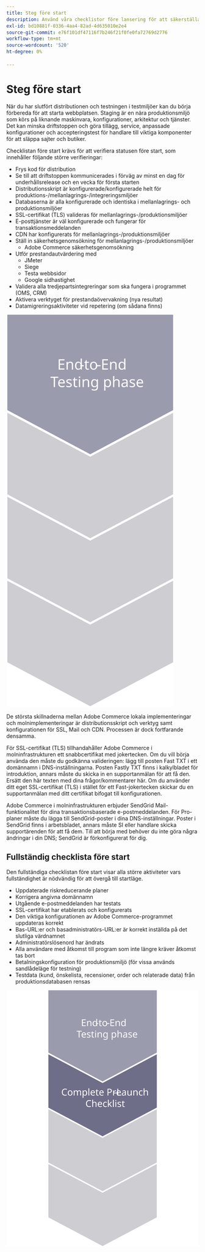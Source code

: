 ```yaml
---
title: Steg före start
description: Använd våra checklistor före lansering för att säkerställa en smidig implementering av Adobe Commerce webbplats.
exl-id: bd10881f-0336-4aa4-82ad-4d635010e2e4
source-git-commit: e76f101df47116f7b246f21f0fe0fa72769d2776
workflow-type: tm+mt
source-wordcount: '520'
ht-degree: 0%

---
```


# Steg före start

När du har slutfört distributionen och testningen i testmiljöer kan du börja förbereda för att starta webbplatsen. Staging är en nära produktionsmiljö som körs på liknande maskinvara, konfigurationer, arkitektur och tjänster. Det kan minska driftstoppen och göra tillägg, service, anpassade konfigurationer och accepteringstest för handlare till viktiga komponenter för att släppa sajter och butiker.

Checklistan före start krävs för att verifiera statusen före start, som innehåller följande större verifieringar:

- Frys kod för distribution
- Se till att driftstoppen kommunicerades i förväg av minst en dag för underhållsrelease och en vecka för första starten
- Distributionsskript är konfigurerade/konfigurerade helt för produktions-/mellanlagrings-/integreringsmiljöer
- Databaserna är alla konfigurerade och identiska i mellanlagrings- och produktionsmiljöer
- SSL-certifikat (TLS) valideras för mellanlagrings-/produktionsmiljöer
- E-posttjänster är väl konfigurerade och fungerar för transaktionsmeddelanden
- CDN har konfigurerats för mellanlagrings-/produktionsmiljöer
- Ställ in säkerhetsgenomsökning för mellanlagrings-/produktionsmiljöer
   - Adobe Commerce säkerhetsgenomsökning
- Utför prestandautvärdering med
   - JMeter
   - Siege
   - Testa webbsidor
   - Google sidhastighet
- Validera alla tredjepartsintegreringar som ska fungera i programmet (OMS, CRM)
- Aktivera verktyget för prestandaövervakning (nya resultat)
- Datamigreringsaktiviteter vid repetering (om sådana finns)

![Bild som visar fas 1 av startprocessen](../../assets/playbooks/launch-steps-1.svg)

De största skillnaderna mellan Adobe Commerce lokala implementeringar och molnimplementeringar är distributionsskript och verktyg samt konfigurationen för SSL, Mail och CDN. Processen är dock fortfarande densamma.

För SSL-certifikat (TLS) tillhandahåller Adobe Commerce i molninfrastrukturen ett snabbcertifikat med jokertecken. Om du vill börja använda den måste du godkänna valideringen: lägg till posten Fast TXT i ett domännamn i DNS-inställningarna. Posten Fastly TXT finns i kalkylbladet för introduktion, annars måste du skicka in en supportanmälan för att få den. Ersätt den här texten med dina frågor/kommentarer här. Om du använder ditt eget SSL-certifikat (TLS) i stället för ett Fast-jokertecken skickar du en supportanmälan med ditt certifikat bifogat till konfigurationen.

Adobe Commerce i molninfrastrukturen erbjuder SendGrid Mail-funktionalitet för dina transaktionsbaserade e-postmeddelanden. För Pro-planer måste du lägga till SendGrid-poster i dina DNS-inställningar. Poster i SendGrid finns i arbetsbladet, annars måste SI eller handlare skicka supportärenden för att få dem. Till att börja med behöver du inte göra några ändringar i din DNS; SendGrid är förkonfigurerat för dig.

## Fullständig checklista före start

Den fullständiga checklistan före start visar alla större aktiviteter vars fullständighet är nödvändig för att övergå till startläge.

- Uppdaterade riskreducerande planer
- Korrigera angivna domännamn
- Utgående e-postmeddelanden har testats
- SSL-certifikat har etablerats och konfigurerats
- Den viktiga konfigurationen av Adobe Commerce-programmet uppdateras korrekt
- Bas-URL:er och basadministratörs-URL:er är korrekt inställda på det slutliga värdnamnet
- Administratörslösenord har ändrats
- Alla användare med åtkomst till program som inte längre kräver åtkomst tas bort
- Betalningskonfiguration för produktionsmiljö (för vissa används sandlådeläge för testning)
- Testdata (kund, önskelista, recensioner, order och relaterade data) från produktionsdatabasen rensas

![Bild som visar fas 2 av startprocessen](../../assets/playbooks/launch-steps-2.svg)
